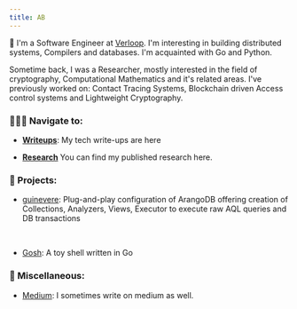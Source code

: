 ```yaml
---
title: AB
---
```


📍 I'm a Software Engineer at [Verloop](https://www.verloop.io). I'm interesting in building distributed systems, Compilers and databases.
I'm acquainted with Go and Python.

Sometime back, I was a Researcher, mostly interested in the field of cryptography, Computational Mathematics and it's related areas.
I've previously worked on: Contact Tracing Systems, Blockchain driven Access control systems and Lightweight Cryptography.

### 🧑🏻‍💻 Navigate to:

- **[Writeups](./writeups)**: My tech write-ups are here

- **[Research](./research)** You can find my published research here.

### 📁 Projects:
* [guinevere](https://www.github.com/aaqibb13/guinevere):
Plug-and-play configuration of ArangoDB offering creation of Collections, Analyzers, Views, Executor to execute raw AQL queries and DB transactions
<br>

* [Gosh](https://github.com/aaqibb13/gosh): A toy shell written in Go

### 🌟 Miscellaneous:

- [Medium](https://aaqibb13.medium.com): I sometimes write on medium as well.
